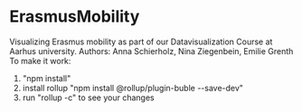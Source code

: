 # ErasmusMobility
Visualizing Erasmus mobility as part of our Datavisualization Course at Aarhus university.
Authors: Anna Schierholz, Nina Ziegenbein, Emilie Grenth
To make it work:
1. "npm install" 
2. install rollup "npm install @rollup/plugin-buble --save-dev"
3. run "rollup -c" to see your changes
